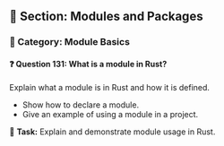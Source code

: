 ## 📘 Section: Modules and Packages  
### 🔹 Category: Module Basics  
#### ❓ Question 131: What is a module in Rust?

Explain what a module is in Rust and how it is defined.

- Show how to declare a module.
- Give an example of using a module in a project.

🔧 **Task:** Explain and demonstrate module usage in Rust.

